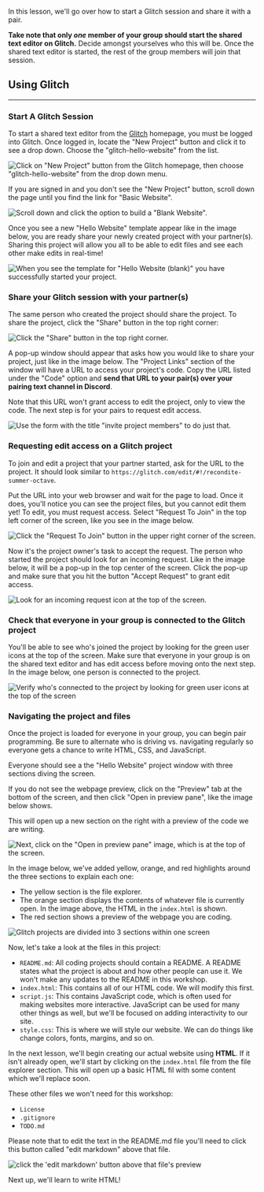 In this lesson, we'll go over how to start a Glitch session and share it with a pair. 

**Take note that only _one_ member of your group should start the shared text editor on Glitch.** Decide amongst yourselves who this will be. Once the shared text editor is started, the rest of the group members will join that session. 

## Using Glitch
---

### Start A Glitch Session

To start a shared text editor from the [Glitch](https://glitch.com) homepage, you must be logged into Glitch. Once logged in, locate the "New Project" button and click it to see a drop down. Choose the "glitch-hello-website" from the list.

![Click on "New Project" button from the Glitch homepage, then choose "glitch-hello-website" from the drop down menu.](https://learnhowtoprogram.s3.us-west-2.amazonaws.com/ucode-glitch-photos/brooke-ucode-glitch-update-5.20.21/glitch-images-MAY-2022/start-new.jpg)

If you are signed in and you don't see the "New Project" button, scroll down the page until you find the link for "Basic Website". 

![Scroll down and click the option to build a "Blank Website".](https://learnhowtoprogram.s3.us-west-2.amazonaws.com/ucode-glitch-photos/brooke-ucode-glitch-update-5.20.21/glitch-images-MAY-2022/basic-website.jpg)

Once you see a new "Hello Website" template appear like in the image below, you are ready share your newly created project with your partner(s). Sharing this project will allow you all to be able to edit files and see each other make edits in real-time!

![When you see the template for "Hello Website (blank)" you have successfully started your project.](https://learnhowtoprogram.s3.us-west-2.amazonaws.com/ucode-glitch-photos/brooke-ucode-glitch-update-5.20.21/glitch-images-MAY-2022/open-hello-world.jpg)

### Share your Glitch session with your partner(s)

The same person who created the project should share the project. To share the project, click the "Share" button in the top right corner:

![Click the "Share" button in the top right corner.](https://learnhowtoprogram.s3.us-west-2.amazonaws.com/ucode-glitch-photos/brooke-ucode-glitch-update-5.20.21/glitch-images-MAY-2022/share-button.jpg)

A pop-up window should appear that asks how you would like to share your project, just like in the image below. The "Project Links" section of the window will have a URL to access your project's code. Copy the URL listed under the "Code" option and **send that URL to your pair(s) over your pairing text channel in Discord**. 

Note that this URL won't grant access to edit the project, only to view the code. The next step is for your pairs to request edit access.

![Use the form with the title "invite project members" to do just that.](https://learnhowtoprogram.s3.us-west-2.amazonaws.com/ucode-glitch-photos/brooke-ucode-glitch-update-5.20.21/glitch-images-MAY-2022/share-website-link.jpg)

### Requesting edit access on a Glitch project

To join and edit a project that your partner started, ask for the URL to the project. It should look similar to `https://glitch.com/edit/#!/recondite-summer-octave`.

Put the URL into your web browser and wait for the page to load. Once it does, you'll notice you can see the project files, but you cannot edit them yet! To edit, you must request access. Select "Request To Join" in the top left corner of the screen, like you see in the image below.

![Click the "Request To Join" button in the upper right corner of the screen.](https://learnhowtoprogram.s3.us-west-2.amazonaws.com/ucode-glitch-photos/brooke-ucode-glitch-update-5.20.21/glitch-images-MAY-2022/request-to-join.jpg)

Now it's the project owner's task to accept the request. The person who started the project should look for an incoming request. Like in the image below, it will be a pop-up in the top center of the screen. Click the pop-up and make sure that you hit the button "Accept Request" to grant edit access. 

![Look for an incoming request icon at the top of the screen.](https://learnhowtoprogram.s3.us-west-2.amazonaws.com/ucode-glitch-photos/brooke-ucode-glitch-update-5.20.21/glitch-images-MAY-2022/hover-request-accept.jpg)

### Check that everyone in your group is connected to the Glitch project

You'll be able to see who's joined the project by looking for the green user icons at the top of the screen. Make sure that everyone in your group is on the shared text editor and has edit access before moving onto the next step. In the image below, one person is connected to the project.

![Verify who's connected to the project by looking for green user icons at the top of the screen](https://learnhowtoprogram.s3.us-west-2.amazonaws.com/ucode-glitch-photos/brooke-ucode-glitch-update-5.20.21/glitch-images-MAY-2022/request-accepted.jpg)

### Navigating the project and files

Once the project is loaded for everyone in your group, you can begin pair programming. Be sure to alternate who is driving vs. navigating regularly so everyone gets a chance to write HTML, CSS, and JavaScript.

Everyone should see a the "Hello Website" project window with three sections diving the screen.

If you do not see the webpage preview, click on the "Preview" tab at the bottom of the screen, and then click "Open in preview pane", like the image below shows. 

This will open up a new section on the right with a preview of the code we are writing.

![Next, click on the "Open in preview pane" image, which is at the top of the screen.](https://learnhowtoprogram.s3.us-west-2.amazonaws.com/ucode-glitch-photos/brooke-ucode-glitch-update-5.20.21/glitch-images-MAY-2022/hover-preview.jpg)

In the image below, we've added yellow, orange, and red highlights around the three sections to explain each one: 

* The yellow section is the file explorer. 
*  The orange section displays the contents of whatever file is currently open. In the image above, the HTML in the `index.html` is shown.
*  The red section shows a preview of the webpage you are coding.

![Glitch projects are divided into 3 sections within one screen](https://learnhowtoprogram.s3.us-west-2.amazonaws.com/ucode-glitch-photos/brooke-ucode-glitch-update-5.20.21/glitch-images-MAY-2022/preview-shown.jpg)

Now, let's take a look at the files in this project:

- `README.md`: All coding projects should contain a README. A README states what the project is about and how other people can use it. We won't make any updates to the README in this workshop.
- `index.html`: This contains all of our HTML code. We will modify this first.
- `script.js`: This contains JavaScript code, which is often used for making websites more interactive. JavaScript can be used for many other things as well, but we'll be focused on adding interactivity to our site.
- `style.css`: This is where we will style our website. We can do things like change colors, fonts, margins, and so on.

In the next lesson, we'll begin creating our actual website using **HTML**. If it isn't already open, we'll start by clicking on the `index.html` file from the file explorer section. This will open up a basic HTML fil with some content which we'll replace soon. 

These other files we won't need for this workshop:

- `License`
- `.gitignore`
- `TODO.md`

Please note that to edit the text in the README.md file you'll need to click this button called "edit markdown" above that file.

![click the 'edit markdown' button above that file's preview](https://learnhowtoprogram.s3.us-west-2.amazonaws.com/ucode-glitch-photos/brooke-ucode-glitch-update-5.20.21/glitch-images-MAY-2022/edit-markdown.jpg)

Next up, we'll learn to write HTML!